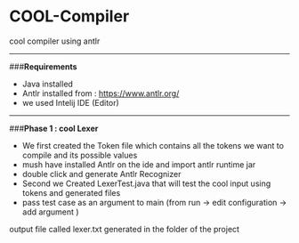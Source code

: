 # COOL-Compiler
cool compiler using antlr 

----------------------------------------
###**Requirements**

- Java installed 
- Antlr installed from : https://www.antlr.org/
- we used Intelij IDE (Editor)
----------------------------------------
###**Phase 1 : cool Lexer**

- We first created the Token file which contains all the tokens we want to compile and its possible values
- mush have installed Antlr on the ide and import antlr runtime jar 
- double click and generate Antlr Recognizer 
- Second we Created LexerTest.java that will test the cool input using tokens and generated files
- pass test case as an argument to main (from run -> edit configuration -> add argument ) 

output file called lexer.txt generated in the folder of the project
